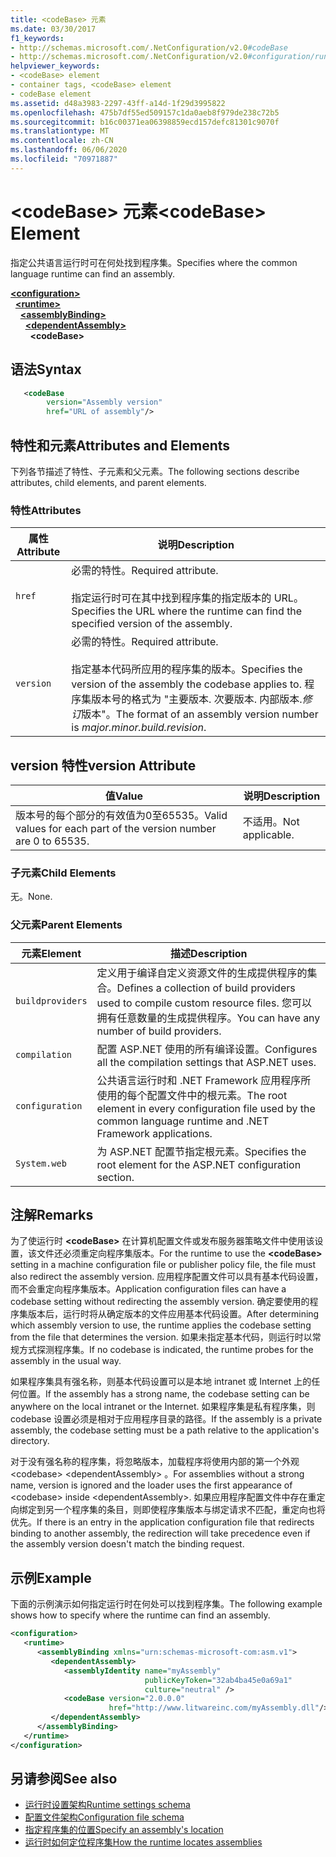 ```yaml
---
title: <codeBase> 元素
ms.date: 03/30/2017
f1_keywords:
- http://schemas.microsoft.com/.NetConfiguration/v2.0#codeBase
- http://schemas.microsoft.com/.NetConfiguration/v2.0#configuration/runtime/assemblyBinding/dependentAssembly/codeBase
helpviewer_keywords:
- <codeBase> element
- container tags, <codeBase> element
- codeBase element
ms.assetid: d48a3983-2297-43ff-a14d-1f29d3995822
ms.openlocfilehash: 475b7df55ed509157c1da0aeb8f979de238c72b5
ms.sourcegitcommit: b16c00371ea06398859ecd157defc81301c9070f
ms.translationtype: MT
ms.contentlocale: zh-CN
ms.lasthandoff: 06/06/2020
ms.locfileid: "70971887"
---
```

# <a name="codebase-element"></a><span data-ttu-id="f5810-102">\<codeBase> 元素</span><span class="sxs-lookup"><span data-stu-id="f5810-102">\<codeBase> Element</span></span>

<span data-ttu-id="f5810-103">指定公共语言运行时可在何处找到程序集。</span><span class="sxs-lookup"><span data-stu-id="f5810-103">Specifies where the common language runtime can find an assembly.</span></span>

[**\<configuration>**](../configuration-element.md)\
&nbsp;&nbsp;[**\<runtime>**](runtime-element.md)\
&nbsp;&nbsp;&nbsp;&nbsp;[**\<assemblyBinding>**](assemblybinding-element-for-runtime.md)\
&nbsp;&nbsp;&nbsp;&nbsp;&nbsp;&nbsp;[**\<dependentAssembly>**](dependentassembly-element.md)\
&nbsp;&nbsp;&nbsp;&nbsp;&nbsp;&nbsp;&nbsp;&nbsp;**\<codeBase>**

## <a name="syntax"></a><span data-ttu-id="f5810-104">语法</span><span class="sxs-lookup"><span data-stu-id="f5810-104">Syntax</span></span>

```xml
   <codeBase
        version="Assembly version"
        href="URL of assembly"/>
```

## <a name="attributes-and-elements"></a><span data-ttu-id="f5810-105">特性和元素</span><span class="sxs-lookup"><span data-stu-id="f5810-105">Attributes and Elements</span></span>

<span data-ttu-id="f5810-106">下列各节描述了特性、子元素和父元素。</span><span class="sxs-lookup"><span data-stu-id="f5810-106">The following sections describe attributes, child elements, and parent elements.</span></span>

### <a name="attributes"></a><span data-ttu-id="f5810-107">特性</span><span class="sxs-lookup"><span data-stu-id="f5810-107">Attributes</span></span>

|<span data-ttu-id="f5810-108">属性</span><span class="sxs-lookup"><span data-stu-id="f5810-108">Attribute</span></span>|<span data-ttu-id="f5810-109">说明</span><span class="sxs-lookup"><span data-stu-id="f5810-109">Description</span></span>|
|---------------|-----------------|
|`href`|<span data-ttu-id="f5810-110">必需的特性。</span><span class="sxs-lookup"><span data-stu-id="f5810-110">Required attribute.</span></span><br /><br /> <span data-ttu-id="f5810-111">指定运行时可在其中找到程序集的指定版本的 URL。</span><span class="sxs-lookup"><span data-stu-id="f5810-111">Specifies the URL where the runtime can find the specified version of the assembly.</span></span>|
|`version`|<span data-ttu-id="f5810-112">必需的特性。</span><span class="sxs-lookup"><span data-stu-id="f5810-112">Required attribute.</span></span><br /><br /> <span data-ttu-id="f5810-113">指定基本代码所应用的程序集的版本。</span><span class="sxs-lookup"><span data-stu-id="f5810-113">Specifies the version of the assembly the codebase applies to.</span></span> <span data-ttu-id="f5810-114">程序集版本号的格式为 "主要版本. 次要版本. 内部版本.*修订*版本"。</span><span class="sxs-lookup"><span data-stu-id="f5810-114">The format of an assembly version number is *major.minor.build.revision*.</span></span>|

## <a name="version-attribute"></a><span data-ttu-id="f5810-115">version 特性</span><span class="sxs-lookup"><span data-stu-id="f5810-115">version Attribute</span></span>

|<span data-ttu-id="f5810-116">值</span><span class="sxs-lookup"><span data-stu-id="f5810-116">Value</span></span>|<span data-ttu-id="f5810-117">说明</span><span class="sxs-lookup"><span data-stu-id="f5810-117">Description</span></span>|
|-----------|-----------------|
|<span data-ttu-id="f5810-118">版本号的每个部分的有效值为0至65535。</span><span class="sxs-lookup"><span data-stu-id="f5810-118">Valid values for each part of the version number are 0 to 65535.</span></span>|<span data-ttu-id="f5810-119">不适用。</span><span class="sxs-lookup"><span data-stu-id="f5810-119">Not applicable.</span></span>|

### <a name="child-elements"></a><span data-ttu-id="f5810-120">子元素</span><span class="sxs-lookup"><span data-stu-id="f5810-120">Child Elements</span></span>

<span data-ttu-id="f5810-121">无。</span><span class="sxs-lookup"><span data-stu-id="f5810-121">None.</span></span>

### <a name="parent-elements"></a><span data-ttu-id="f5810-122">父元素</span><span class="sxs-lookup"><span data-stu-id="f5810-122">Parent Elements</span></span>

|<span data-ttu-id="f5810-123">元素</span><span class="sxs-lookup"><span data-stu-id="f5810-123">Element</span></span>|<span data-ttu-id="f5810-124">描述</span><span class="sxs-lookup"><span data-stu-id="f5810-124">Description</span></span>|
|-------------|-----------------|
|`buildproviders`|<span data-ttu-id="f5810-125">定义用于编译自定义资源文件的生成提供程序的集合。</span><span class="sxs-lookup"><span data-stu-id="f5810-125">Defines a collection of build providers used to compile custom resource files.</span></span> <span data-ttu-id="f5810-126">您可以拥有任意数量的生成提供程序。</span><span class="sxs-lookup"><span data-stu-id="f5810-126">You can have any number of build providers.</span></span>|
|`compilation`|<span data-ttu-id="f5810-127">配置 ASP.NET 使用的所有编译设置。</span><span class="sxs-lookup"><span data-stu-id="f5810-127">Configures all the compilation settings that ASP.NET uses.</span></span>|
|`configuration`|<span data-ttu-id="f5810-128">公共语言运行时和 .NET Framework 应用程序所使用的每个配置文件中的根元素。</span><span class="sxs-lookup"><span data-stu-id="f5810-128">The root element in every configuration file used by the common language runtime and .NET Framework applications.</span></span>|
|`System.web`|<span data-ttu-id="f5810-129">为 ASP.NET 配置节指定根元素。</span><span class="sxs-lookup"><span data-stu-id="f5810-129">Specifies the root element for the ASP.NET configuration section.</span></span>|

## <a name="remarks"></a><span data-ttu-id="f5810-130">注解</span><span class="sxs-lookup"><span data-stu-id="f5810-130">Remarks</span></span>

<span data-ttu-id="f5810-131">为了使运行时 **\<codeBase>** 在计算机配置文件或发布服务器策略文件中使用该设置，该文件还必须重定向程序集版本。</span><span class="sxs-lookup"><span data-stu-id="f5810-131">For the runtime to use the **\<codeBase>** setting in a machine configuration file or publisher policy file, the file must also redirect the assembly version.</span></span> <span data-ttu-id="f5810-132">应用程序配置文件可以具有基本代码设置，而不会重定向程序集版本。</span><span class="sxs-lookup"><span data-stu-id="f5810-132">Application configuration files can have a codebase setting without redirecting the assembly version.</span></span> <span data-ttu-id="f5810-133">确定要使用的程序集版本后，运行时将从确定版本的文件应用基本代码设置。</span><span class="sxs-lookup"><span data-stu-id="f5810-133">After determining which assembly version to use, the runtime applies the codebase setting from the file that determines the version.</span></span> <span data-ttu-id="f5810-134">如果未指定基本代码，则运行时以常规方式探测程序集。</span><span class="sxs-lookup"><span data-stu-id="f5810-134">If no codebase is indicated, the runtime probes for the assembly in the usual way.</span></span>

<span data-ttu-id="f5810-135">如果程序集具有强名称，则基本代码设置可以是本地 intranet 或 Internet 上的任何位置。</span><span class="sxs-lookup"><span data-stu-id="f5810-135">If the assembly has a strong name, the codebase setting can be anywhere on the local intranet or the Internet.</span></span> <span data-ttu-id="f5810-136">如果程序集是私有程序集，则 codebase 设置必须是相对于应用程序目录的路径。</span><span class="sxs-lookup"><span data-stu-id="f5810-136">If the assembly is a private assembly, the codebase setting must be a path relative to the application's directory.</span></span>

<span data-ttu-id="f5810-137">对于没有强名称的程序集，将忽略版本，加载程序将使用内部的第一个外观 \<codebase> \<dependentAssembly> 。</span><span class="sxs-lookup"><span data-stu-id="f5810-137">For assemblies without a strong name, version is ignored and the loader uses the first appearance of \<codebase> inside \<dependentAssembly>.</span></span> <span data-ttu-id="f5810-138">如果应用程序配置文件中存在重定向绑定到另一个程序集的条目，则即使程序集版本与绑定请求不匹配，重定向也将优先。</span><span class="sxs-lookup"><span data-stu-id="f5810-138">If there is an entry in the application configuration file that redirects binding to another assembly, the redirection will take precedence even if the assembly version doesn't match the binding request.</span></span>

## <a name="example"></a><span data-ttu-id="f5810-139">示例</span><span class="sxs-lookup"><span data-stu-id="f5810-139">Example</span></span>

<span data-ttu-id="f5810-140">下面的示例演示如何指定运行时在何处可以找到程序集。</span><span class="sxs-lookup"><span data-stu-id="f5810-140">The following example shows how to specify where the runtime can find an assembly.</span></span>

```xml
<configuration>
   <runtime>
      <assemblyBinding xmlns="urn:schemas-microsoft-com:asm.v1">
         <dependentAssembly>
            <assemblyIdentity name="myAssembly"
                              publicKeyToken="32ab4ba45e0a69a1"
                              culture="neutral" />
            <codeBase version="2.0.0.0"
                      href="http://www.litwareinc.com/myAssembly.dll"/>
         </dependentAssembly>
      </assemblyBinding>
   </runtime>
</configuration>
```

## <a name="see-also"></a><span data-ttu-id="f5810-141">另请参阅</span><span class="sxs-lookup"><span data-stu-id="f5810-141">See also</span></span>

- [<span data-ttu-id="f5810-142">运行时设置架构</span><span class="sxs-lookup"><span data-stu-id="f5810-142">Runtime settings schema</span></span>](index.md)
- [<span data-ttu-id="f5810-143">配置文件架构</span><span class="sxs-lookup"><span data-stu-id="f5810-143">Configuration file schema</span></span>](../index.md)
- [<span data-ttu-id="f5810-144">指定程序集的位置</span><span class="sxs-lookup"><span data-stu-id="f5810-144">Specify an assembly's location</span></span>](../../../../standard/assembly/location.md)
- [<span data-ttu-id="f5810-145">运行时如何定位程序集</span><span class="sxs-lookup"><span data-stu-id="f5810-145">How the runtime locates assemblies</span></span>](../../../deployment/how-the-runtime-locates-assemblies.md)
